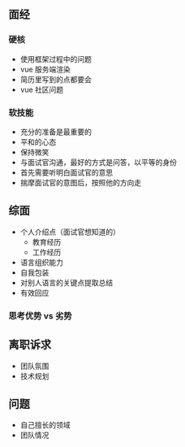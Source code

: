 <!--
 * @Author: your name
 * @Date: 2021-04-02 09:25:17
 * @LastEditTime: 2021-04-02 10:05:29
 * @LastEditors: your name
 * @Description: In User Settings Edit
 * @FilePath: \vue-note\Tips\面经.md
-->

## 面经

### 硬核

- 使用框架过程中的问题
- vue 服务端渲染
- 简历里写到的点都要会
- vue 社区问题

### 软技能

- 充分的准备是最重要的
- 平和的心态
- 保持微笑
- 与面试官沟通，最好的方式是问答，以平等的身份
- 首先需要听明白面试官的意思
- 揣摩面试官的意图后，按照他的方向走

## 综面

- 个人介绍点（面试官想知道的）
  - 教育经历
  - 工作经历
- 语言组织能力
- 自我包装
- 对别人语言的关键点提取总结
- 有效回应

### 思考优势 vs 劣势

## 离职诉求

- 团队氛围
- 技术规划

## 问题

- 自己擅长的领域
- 团队情况
